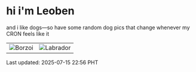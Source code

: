# hi i'm Leoben

and i like dogs—so have some random dog pics that change whenever my CRON feels like it

|  |  |
|--------|----------|
| ![Borzoi](https://random-dog-vercel.vercel.app/api/random-borzoi?v=1752591393) | ![Labrador](https://random-dog-vercel.vercel.app/api/random-labrador?v=1752591393) |

Last updated: 2025-07-15 22:56 PHT
